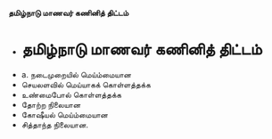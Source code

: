 **தமிழ்நாடு மாணவர் கணினித் திட்டம்**
- # தமிழ்நாடு மாணவர் கணினித் திட்டம்
- a. நடைமுறையில் மெய்ம்மையான
- செயலளவில் மெய்யாகக் கொள்ளத்தக்க
- உண்மைபோல் கொள்ளத்தக்க
- தோற்ற நிலையான
- கோஷீயல் மெய்ம்மையான
- சித்தாந்த நிலையான.

